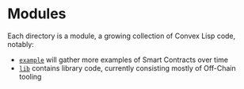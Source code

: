 # Modules

Each directory is a module, a growing collection of Convex Lisp code, notably:

- [`example`](./example) will gather more examples of Smart Contracts over time
- [`lib`](./lib) contains library code, currently consisting mostly of Off-Chain tooling
